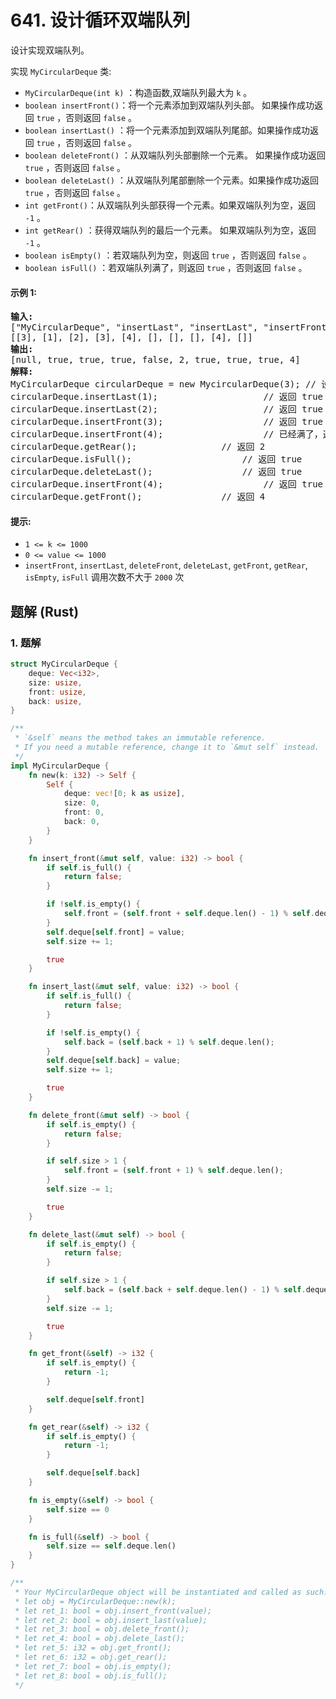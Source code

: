 # 641. 设计循环双端队列
设计实现双端队列。

实现 `MyCircularDeque` 类:

* `MyCircularDeque(int k)` ：构造函数,双端队列最大为 `k` 。
* `boolean insertFront()`：将一个元素添加到双端队列头部。 如果操作成功返回 `true` ，否则返回 `false` 。
* `boolean insertLast()` ：将一个元素添加到双端队列尾部。如果操作成功返回 `true` ，否则返回 `false` 。
* `boolean deleteFront()` ：从双端队列头部删除一个元素。 如果操作成功返回 `true` ，否则返回 `false` 。
* `boolean deleteLast()` ：从双端队列尾部删除一个元素。如果操作成功返回 `true` ，否则返回 `false` 。
* `int getFront()`：从双端队列头部获得一个元素。如果双端队列为空，返回 `-1` 。
* `int getRear()` ：获得双端队列的最后一个元素。 如果双端队列为空，返回 `-1` 。
* `boolean isEmpty()` ：若双端队列为空，则返回 `true` ，否则返回 `false`  。
* `boolean isFull()` ：若双端队列满了，则返回 `true` ，否则返回 `false` 。

#### 示例 1:
<pre>
<strong>输入:</strong>
["MyCircularDeque", "insertLast", "insertLast", "insertFront", "insertFront", "getRear", "isFull", "deleteLast", "insertFront", "getFront"]
[[3], [1], [2], [3], [4], [], [], [], [4], []]
<strong>输出:</strong>
[null, true, true, true, false, 2, true, true, true, 4]
<strong>解释:</strong>
MyCircularDeque circularDeque = new MycircularDeque(3); // 设置容量大小为3
circularDeque.insertLast(1);                    // 返回 true
circularDeque.insertLast(2);                    // 返回 true
circularDeque.insertFront(3);                   // 返回 true
circularDeque.insertFront(4);                   // 已经满了，返回 false
circularDeque.getRear();                // 返回 2
circularDeque.isFull();                     // 返回 true
circularDeque.deleteLast();                 // 返回 true
circularDeque.insertFront(4);                   // 返回 true
circularDeque.getFront();               // 返回 4
</pre>

#### 提示:
* `1 <= k <= 1000`
* `0 <= value <= 1000`
* `insertFront`, `insertLast`, `deleteFront`, `deleteLast`, `getFront`, `getRear`, `isEmpty`, `isFull`  调用次数不大于 `2000` 次

## 题解 (Rust)

### 1. 题解
```Rust
struct MyCircularDeque {
    deque: Vec<i32>,
    size: usize,
    front: usize,
    back: usize,
}

/**
 * `&self` means the method takes an immutable reference.
 * If you need a mutable reference, change it to `&mut self` instead.
 */
impl MyCircularDeque {
    fn new(k: i32) -> Self {
        Self {
            deque: vec![0; k as usize],
            size: 0,
            front: 0,
            back: 0,
        }
    }

    fn insert_front(&mut self, value: i32) -> bool {
        if self.is_full() {
            return false;
        }

        if !self.is_empty() {
            self.front = (self.front + self.deque.len() - 1) % self.deque.len();
        }
        self.deque[self.front] = value;
        self.size += 1;

        true
    }

    fn insert_last(&mut self, value: i32) -> bool {
        if self.is_full() {
            return false;
        }

        if !self.is_empty() {
            self.back = (self.back + 1) % self.deque.len();
        }
        self.deque[self.back] = value;
        self.size += 1;

        true
    }

    fn delete_front(&mut self) -> bool {
        if self.is_empty() {
            return false;
        }

        if self.size > 1 {
            self.front = (self.front + 1) % self.deque.len();
        }
        self.size -= 1;

        true
    }

    fn delete_last(&mut self) -> bool {
        if self.is_empty() {
            return false;
        }

        if self.size > 1 {
            self.back = (self.back + self.deque.len() - 1) % self.deque.len();
        }
        self.size -= 1;

        true
    }

    fn get_front(&self) -> i32 {
        if self.is_empty() {
            return -1;
        }

        self.deque[self.front]
    }

    fn get_rear(&self) -> i32 {
        if self.is_empty() {
            return -1;
        }

        self.deque[self.back]
    }

    fn is_empty(&self) -> bool {
        self.size == 0
    }

    fn is_full(&self) -> bool {
        self.size == self.deque.len()
    }
}

/**
 * Your MyCircularDeque object will be instantiated and called as such:
 * let obj = MyCircularDeque::new(k);
 * let ret_1: bool = obj.insert_front(value);
 * let ret_2: bool = obj.insert_last(value);
 * let ret_3: bool = obj.delete_front();
 * let ret_4: bool = obj.delete_last();
 * let ret_5: i32 = obj.get_front();
 * let ret_6: i32 = obj.get_rear();
 * let ret_7: bool = obj.is_empty();
 * let ret_8: bool = obj.is_full();
 */
```
